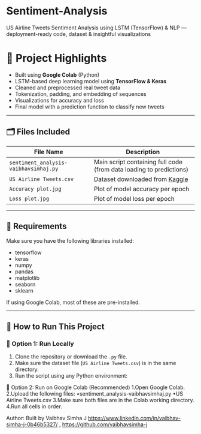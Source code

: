 # Sentiment-Analysis
US Airline Tweets Sentiment Analysis using LSTM (TensorFlow) &amp; NLP — deployment-ready code, dataset &amp; insightful visualizations
# 📌 Project Highlights

- Built using **Google Colab** (Python)
- LSTM-based deep learning model using **TensorFlow & Keras**
- Cleaned and preprocessed real tweet data
- Tokenization, padding, and embedding of sequences
- Visualizations for accuracy and loss
- Final model with a prediction function to classify new tweets

---

## 🗂 Files Included

| File Name                    | Description                                  |
|-----------------------------|----------------------------------------------|
| `sentiment_analysis-vaibhavsimhaj.py` | Main script containing full code (from data loading to predictions) |
| `US Airline Tweets.csv`     | Dataset downloaded from [Kaggle](https://www.kaggle.com/datasets/crowdflower/twitter-airline-sentiment) |
| `Accuracy plot.jpg`         | Plot of model accuracy per epoch             |
| `Loss plot.jpg`             | Plot of model loss per epoch                 |

---

## 🔧 Requirements

Make sure you have the following libraries installed:
- tensorflow
- keras
- numpy
- pandas
- matplotlib
- seaborn
- sklearn

If using Google Colab, most of these are pre-installed.

---

## 🚀 How to Run This Project

### 📍 Option 1: Run Locally
1. Clone the repository or download the `.py` file.
2. Make sure the dataset file (`US Airline Tweets.csv`) is in the same directory.
3. Run the script using any Python environment:

📍 Option 2: Run on Google Colab (Recommended)
1.Open Google Colab.
2.Upload the following files:
•sentiment_analysis-vaibhavsimhaj.py
•US Airline Tweets.csv
3.Make sure both files are in the Colab working directory.
4.Run all cells in order.

Author:
Built by Vaibhav Simha J
https://www.linkedin.com/in/vaibhav-simha-j-0b46b5327/ ,
https://github.com/vaibhavsimha-j
